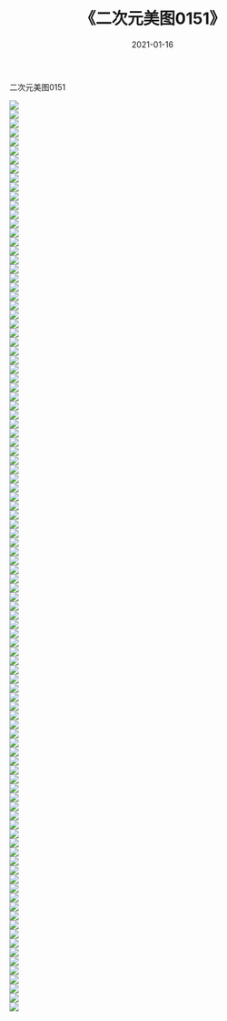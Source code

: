 ﻿---
layout: post
title:  《二次元美图0151》
date:   2021-01-16
img: http://imgx.orgx.ga/二次元/2021/二次元美图0151/000.jpg
categories: [美女, 清纯, 唯美]
---

二次元美图0151

 ![](http://imgx.orgx.ga/二次元/2021/二次元美图0151/001.jpg) <br>![](http://imgx.orgx.ga/二次元/2021/二次元美图0151/002.jpg) <br>![](http://imgx.orgx.ga/二次元/2021/二次元美图0151/003.jpg) <br>![](http://imgx.orgx.ga/二次元/2021/二次元美图0151/004.jpg) <br>![](http://imgx.orgx.ga/二次元/2021/二次元美图0151/005.jpg) <br>![](http://imgx.orgx.ga/二次元/2021/二次元美图0151/006.jpg) <br>![](http://imgx.orgx.ga/二次元/2021/二次元美图0151/007.jpg) <br>![](http://imgx.orgx.ga/二次元/2021/二次元美图0151/008.jpg) <br>![](http://imgx.orgx.ga/二次元/2021/二次元美图0151/009.jpg) <br>![](http://imgx.orgx.ga/二次元/2021/二次元美图0151/010.jpg) <br>![](http://imgx.orgx.ga/二次元/2021/二次元美图0151/011.jpg) <br>![](http://imgx.orgx.ga/二次元/2021/二次元美图0151/012.jpg) <br>![](http://imgx.orgx.ga/二次元/2021/二次元美图0151/013.jpg) <br>![](http://imgx.orgx.ga/二次元/2021/二次元美图0151/014.jpg) <br>![](http://imgx.orgx.ga/二次元/2021/二次元美图0151/015.jpg) <br>![](http://imgx.orgx.ga/二次元/2021/二次元美图0151/016.jpg) <br>![](http://imgx.orgx.ga/二次元/2021/二次元美图0151/017.jpg) <br>![](http://imgx.orgx.ga/二次元/2021/二次元美图0151/018.jpg) <br>![](http://imgx.orgx.ga/二次元/2021/二次元美图0151/019.jpg) <br>![](http://imgx.orgx.ga/二次元/2021/二次元美图0151/020.jpg) <br>![](http://imgx.orgx.ga/二次元/2021/二次元美图0151/021.jpg) <br>![](http://imgx.orgx.ga/二次元/2021/二次元美图0151/022.jpg) <br>![](http://imgx.orgx.ga/二次元/2021/二次元美图0151/023.jpg) <br>![](http://imgx.orgx.ga/二次元/2021/二次元美图0151/024.jpg) <br>![](http://imgx.orgx.ga/二次元/2021/二次元美图0151/025.jpg) <br>![](http://imgx.orgx.ga/二次元/2021/二次元美图0151/026.jpg) <br>![](http://imgx.orgx.ga/二次元/2021/二次元美图0151/027.jpg) <br>![](http://imgx.orgx.ga/二次元/2021/二次元美图0151/028.jpg) <br>![](http://imgx.orgx.ga/二次元/2021/二次元美图0151/029.jpg) <br>![](http://imgx.orgx.ga/二次元/2021/二次元美图0151/030.jpg) <br>![](http://imgx.orgx.ga/二次元/2021/二次元美图0151/031.jpg) <br>![](http://imgx.orgx.ga/二次元/2021/二次元美图0151/032.jpg) <br>![](http://imgx.orgx.ga/二次元/2021/二次元美图0151/033.jpg) <br>![](http://imgx.orgx.ga/二次元/2021/二次元美图0151/034.jpg) <br>![](http://imgx.orgx.ga/二次元/2021/二次元美图0151/035.jpg) <br>![](http://imgx.orgx.ga/二次元/2021/二次元美图0151/036.jpg) <br>![](http://imgx.orgx.ga/二次元/2021/二次元美图0151/037.jpg) <br>![](http://imgx.orgx.ga/二次元/2021/二次元美图0151/038.jpg) <br>![](http://imgx.orgx.ga/二次元/2021/二次元美图0151/039.jpg) <br>![](http://imgx.orgx.ga/二次元/2021/二次元美图0151/040.jpg) <br>![](http://imgx.orgx.ga/二次元/2021/二次元美图0151/041.jpg) <br>![](http://imgx.orgx.ga/二次元/2021/二次元美图0151/042.jpg) <br>![](http://imgx.orgx.ga/二次元/2021/二次元美图0151/043.jpg) <br>![](http://imgx.orgx.ga/二次元/2021/二次元美图0151/044.jpg) <br>![](http://imgx.orgx.ga/二次元/2021/二次元美图0151/045.jpg) <br>![](http://imgx.orgx.ga/二次元/2021/二次元美图0151/046.jpg) <br>![](http://imgx.orgx.ga/二次元/2021/二次元美图0151/047.jpg) <br>![](http://imgx.orgx.ga/二次元/2021/二次元美图0151/048.jpg) <br>![](http://imgx.orgx.ga/二次元/2021/二次元美图0151/049.jpg) <br>![](http://imgx.orgx.ga/二次元/2021/二次元美图0151/050.jpg) <br>![](http://imgx.orgx.ga/二次元/2021/二次元美图0151/051.jpg) <br>![](http://imgx.orgx.ga/二次元/2021/二次元美图0151/052.jpg) <br>![](http://imgx.orgx.ga/二次元/2021/二次元美图0151/053.jpg) <br>![](http://imgx.orgx.ga/二次元/2021/二次元美图0151/054.jpg) <br>![](http://imgx.orgx.ga/二次元/2021/二次元美图0151/055.jpg) <br>![](http://imgx.orgx.ga/二次元/2021/二次元美图0151/056.jpg) <br>![](http://imgx.orgx.ga/二次元/2021/二次元美图0151/057.jpg) <br>![](http://imgx.orgx.ga/二次元/2021/二次元美图0151/058.jpg) <br>![](http://imgx.orgx.ga/二次元/2021/二次元美图0151/059.jpg) <br>![](http://imgx.orgx.ga/二次元/2021/二次元美图0151/060.jpg) <br>![](http://imgx.orgx.ga/二次元/2021/二次元美图0151/061.jpg) <br>![](http://imgx.orgx.ga/二次元/2021/二次元美图0151/062.jpg) <br>![](http://imgx.orgx.ga/二次元/2021/二次元美图0151/063.jpg) <br>![](http://imgx.orgx.ga/二次元/2021/二次元美图0151/064.jpg) <br>![](http://imgx.orgx.ga/二次元/2021/二次元美图0151/065.jpg) <br>![](http://imgx.orgx.ga/二次元/2021/二次元美图0151/066.jpg) <br>![](http://imgx.orgx.ga/二次元/2021/二次元美图0151/067.jpg) <br>![](http://imgx.orgx.ga/二次元/2021/二次元美图0151/068.jpg) <br>![](http://imgx.orgx.ga/二次元/2021/二次元美图0151/069.jpg) <br>![](http://imgx.orgx.ga/二次元/2021/二次元美图0151/070.jpg) <br>![](http://imgx.orgx.ga/二次元/2021/二次元美图0151/071.jpg) <br>![](http://imgx.orgx.ga/二次元/2021/二次元美图0151/072.jpg) <br>![](http://imgx.orgx.ga/二次元/2021/二次元美图0151/073.jpg) <br>![](http://imgx.orgx.ga/二次元/2021/二次元美图0151/074.jpg) <br>![](http://imgx.orgx.ga/二次元/2021/二次元美图0151/075.jpg) <br>![](http://imgx.orgx.ga/二次元/2021/二次元美图0151/076.jpg) <br>![](http://imgx.orgx.ga/二次元/2021/二次元美图0151/077.jpg) <br>![](http://imgx.orgx.ga/二次元/2021/二次元美图0151/078.jpg) <br>![](http://imgx.orgx.ga/二次元/2021/二次元美图0151/079.jpg) <br>![](http://imgx.orgx.ga/二次元/2021/二次元美图0151/080.jpg) <br>![](http://imgx.orgx.ga/二次元/2021/二次元美图0151/081.jpg) <br>![](http://imgx.orgx.ga/二次元/2021/二次元美图0151/082.jpg) <br>![](http://imgx.orgx.ga/二次元/2021/二次元美图0151/083.jpg) <br>![](http://imgx.orgx.ga/二次元/2021/二次元美图0151/084.jpg) <br>![](http://imgx.orgx.ga/二次元/2021/二次元美图0151/085.jpg) <br>![](http://imgx.orgx.ga/二次元/2021/二次元美图0151/086.jpg) <br>![](http://imgx.orgx.ga/二次元/2021/二次元美图0151/087.jpg) <br>![](http://imgx.orgx.ga/二次元/2021/二次元美图0151/088.jpg) <br>![](http://imgx.orgx.ga/二次元/2021/二次元美图0151/089.jpg) <br>![](http://imgx.orgx.ga/二次元/2021/二次元美图0151/090.jpg) <br>![](http://imgx.orgx.ga/二次元/2021/二次元美图0151/091.jpg) <br>![](http://imgx.orgx.ga/二次元/2021/二次元美图0151/092.jpg) <br>![](http://imgx.orgx.ga/二次元/2021/二次元美图0151/093.jpg) <br>![](http://imgx.orgx.ga/二次元/2021/二次元美图0151/094.jpg) <br>![](http://imgx.orgx.ga/二次元/2021/二次元美图0151/095.jpg) <br>![](http://imgx.orgx.ga/二次元/2021/二次元美图0151/096.jpg) <br>![](http://imgx.orgx.ga/二次元/2021/二次元美图0151/097.jpg) <br>![](http://imgx.orgx.ga/二次元/2021/二次元美图0151/098.jpg) <br>![](http://imgx.orgx.ga/二次元/2021/二次元美图0151/099.jpg) <br>![](http://imgx.orgx.ga/二次元/2021/二次元美图0151/100.jpg) <br>